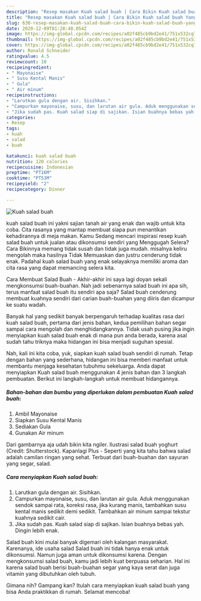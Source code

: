 ```yaml
---
description: "Resep masakan Kuah salad buah | Cara Bikin Kuah salad buah Yang Mudah Dan Praktis"
title: "Resep masakan Kuah salad buah | Cara Bikin Kuah salad buah Yang Mudah Dan Praktis"
slug: 630-resep-masakan-kuah-salad-buah-cara-bikin-kuah-salad-buah-yang-mudah-dan-praktis
date: 2020-12-09T01:28:48.054Z
image: https://img-global.cpcdn.com/recipes/a02f485cb9bd2e41/751x532cq70/kuah-salad-buah-foto-resep-utama.jpg
thumbnail: https://img-global.cpcdn.com/recipes/a02f485cb9bd2e41/751x532cq70/kuah-salad-buah-foto-resep-utama.jpg
cover: https://img-global.cpcdn.com/recipes/a02f485cb9bd2e41/751x532cq70/kuah-salad-buah-foto-resep-utama.jpg
author: Ronald Schneider
ratingvalue: 4.5
reviewcount: 10
recipeingredient:
- " Mayonaise"
- " Susu Kental Manis"
- " Gula"
- " Air minum"
recipeinstructions:
- "Larutkan gula dengan air. Sisihkan."
- "Campurkan mayonaise, susu, dan larutan air gula. Aduk menggunakan sendok sampai rata, koreksi rasa, jika kurang manis, tambahkan susu kental manis sedikit demi sedikit. Tambahkan air minum sampai tekstur kuahnya sedikit cair."
- "Jika sudah pas. Kuah salad siap di sajikan. Isian buahnya bebas yah. Dingin lebih enak."
categories:
- Resep
tags:
- kuah
- salad
- buah

katakunci: kuah salad buah 
nutrition: 120 calories
recipecuisine: Indonesian
preptime: "PT16M"
cooktime: "PT53M"
recipeyield: "2"
recipecategory: Dinner

---
```



![Kuah salad buah](https://img-global.cpcdn.com/recipes/a02f485cb9bd2e41/751x532cq70/kuah-salad-buah-foto-resep-utama.jpg)


kuah salad buah ini yakni sajian tanah air yang enak dan wajib untuk kita coba. Cita rasanya yang mantap membuat siapa pun menantikan kehadirannya di meja makan.
Kamu Sedang mencari inspirasi resep kuah salad buah untuk jualan atau dikonsumsi sendiri yang Menggugah Selera? Cara Bikinnya memang tidak susah dan tidak juga mudah. misalnya keliru mengolah maka hasilnya Tidak Memuaskan dan justru cenderung tidak enak. Padahal kuah salad buah yang enak selayaknya memiliki aroma dan cita rasa yang dapat memancing selera kita.

Cara Membuat Salad Buah - Akhir-akhir ini saya lagi doyan sekali mengkonsumsi buah-buahan. Nah jadi sebenarnya salad buah ini apa sih, terus manfaat salad buah itu sendiri apa saja? Salad buah cenderung membuat kuahnya sendiri dari carian buah-buahan yang diiris dan dicampur ke suatu wadah.

Banyak hal yang sedikit banyak berpengaruh terhadap kualitas rasa dari kuah salad buah, pertama dari jenis bahan, kedua pemilihan bahan segar sampai cara mengolah dan menghidangkannya. Tidak usah pusing jika ingin menyiapkan kuah salad buah enak di mana pun anda berada, karena asal sudah tahu triknya maka hidangan ini bisa menjadi suguhan spesial.


Nah, kali ini kita coba, yuk, siapkan kuah salad buah sendiri di rumah. Tetap dengan bahan yang sederhana, hidangan ini bisa memberi manfaat untuk membantu menjaga kesehatan tubuhmu sekeluarga. Anda dapat menyiapkan Kuah salad buah menggunakan 4 jenis bahan dan 3 langkah pembuatan. Berikut ini langkah-langkah untuk membuat hidangannya.

<!--inarticleads1-->

##### Bahan-bahan dan bumbu yang diperlukan dalam pembuatan Kuah salad buah:

1. Ambil  Mayonaise
1. Siapkan  Susu Kental Manis
1. Sediakan  Gula
1. Gunakan  Air minum


Dari gambarnya aja udah bikin kita ngiler. Ilustrasi salad buah yoghurt (Credit: Shutterstock). Kapanlagi Plus - Seperti yang kita tahu bahwa salad adalah camilan ringan yang sehat. Terbuat dari buah-buahan dan sayuran yang segar, salad. 

<!--inarticleads2-->

##### Cara menyiapkan Kuah salad buah:

1. Larutkan gula dengan air. Sisihkan.
1. Campurkan mayonaise, susu, dan larutan air gula. Aduk menggunakan sendok sampai rata, koreksi rasa, jika kurang manis, tambahkan susu kental manis sedikit demi sedikit. Tambahkan air minum sampai tekstur kuahnya sedikit cair.
1. Jika sudah pas. Kuah salad siap di sajikan. Isian buahnya bebas yah. Dingin lebih enak.


Salad buah kini mulai banyak digemari oleh kalangan masyarakat. Karenanya, ide usaha salad Salad buah ini tidak hanya enak untuk dikonsumsi. Namun juga aman untuk dikonsumsi karena. Dengan mengkonsumsi salad buah, kamu jadi lebih kuat berpuasa seharian. Hal ini karena salad buah berisi buah-buahan segar yang kaya serat dan juga vitamin yang dibutuhkan oleh tubuh. 

Gimana nih? Gampang kan? Itulah cara menyiapkan kuah salad buah yang bisa Anda praktikkan di rumah. Selamat mencoba!
